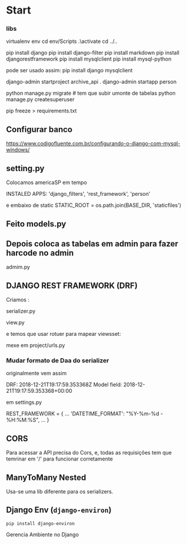 # Start

### libs

virtualenv env
cd env/Scripts
.\activate
cd ../..

pip install django
pip install django-filter
pip install markdown
pip install djangorestframework
pip install mysqlclient
pip install mysql-python

pode ser usado assim: pip install django mysqlclient


django-admin startproject archive_api .
django-admin startapp person  

python manage.py migrate # tem que subir umonte de tabelas
python manage.py createsuperuser

pip freeze > requirements.txt

## Configurar banco

https://www.codigofluente.com.br/configurando-o-django-com-mysql-windows/

## setting.py

Colocamos americaSP em tempo

INSTALED APPS:
'django_filters',
'rest_framework',
'person'

e embaixo de static
STATIC_ROOT = os.path.join(BASE_DIR, 'staticfiles')




## Feito models.py

## Depois coloca as tabelas em admin para fazer harcode no admin

admim.py

## DJANGO REST FRAMEWORK (DRF)

Criamos :

serializer.py

view.py

e temos que usar rotuer para mapear viewsset:

mexe em project/urls.py

### Mudar formato de Daa do serializer

originalmente vem assim

DRF: 2018-12-21T19:17:59.353368Z
Model field: 2018-12-21T19:17:59.353368+00:00


em settings.py


REST_FRAMEWORK = {
    ...
    'DATETIME_FORMAT': "%Y-%m-%d - %H:%M:%S", 
    ...
}

## CORS

Para acessar a API precisa do Cors, e, todas as requisiçôes tem que temrinar em '/' para funcionar corretamente

## ManyToMany Nested

Usa-se uma lib diferente para os serializers.

## Django Env (`django-environ`)

`pip install django-environ`

Gerencia Ambiente no Django

